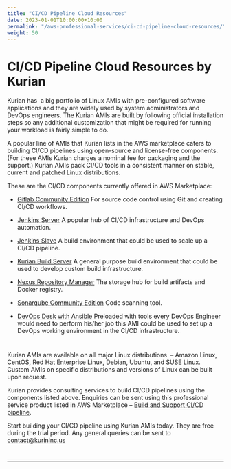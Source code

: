 ```yaml
---
title: "CI/CD Pipeline Cloud Resources"
date: 2023-01-01T10:00:00+10:00
permalink: "/aws-professional-services/ci-cd-pipeline-cloud-resources/"
weight: 50
---
```


CI/CD Pipeline Cloud Resources by Kurian
========================================

  

Kurian has  a big portfolio of Linux AMIs with pre-configured software applications and they are widely used by system administrators and DevOps engineers. The Kurian AMIs are built by following official installation steps so any additional customization that might be required for running your workload is fairly simple to do.

A popular line of AMIs that Kurian lists in the AWS marketplace caters to building CI/CD pipelines using open-source and license-free components. (For these AMIs Kurian charges a nominal fee for packaging and the support.) Kurian AMIs pack CI/CD tools in a consistent manner on stable, current and patched Linux distributions.

  

These are the CI/CD components currently offered in AWS Marketplace:

*   [Gitlab Community Edition](https://kurianinc.us/aws-machine-images/gitlab-ce/) For source code control using Git and creating CI/CD workflows.  
    
*   [Jenkins Server](https://kurianinc.us/aws-machine-images/jenkins-server/) A popular hub of CI/CD infrastructure and DevOps automation.
*   [Jenkins Slave](https://kurianinc.us/aws-machine-images/jenkins-slave/) A build environment that could be used to scale up a CI/CD pipeline.  
    
*   [Kurian Build Server](https://kurianinc.us/aws-machine-images/kurian-build-server/) A general purpose build environment that could be used to develop custom build infrastructure.  
    
*   [Nexus Repository Manager](https://kurianinc.us/aws-machine-images/nexus-repository-manager/) The storage hub for build artifacts and Docker registry.  
    
*   [Sonarqube Community Edition](https://kurianinc.us/aws-machine-images/sonarqube-2/) Code scanning tool.  
    
*   [DevOps Desk with Ansible](https://kurianinc.us/aws-machine-images/devops-desk-with-ansible/) Preloaded with tools every DevOps Engineer would need to perform his/her job this AMI could be used to set up a DevOps working environment in the CI/CD infrastructure.

  
[](https://github.com/kurianinc/ami-pub/wiki/Nagios-Core-Server-4.x#how-it-works)
====================================================================================

Kurian AMIs are available on all major Linux distributions  – Amazon Linux, CentOS, Red Hat Enterprise Linux, Debian, Ubuntu, and SUSE Linux. Custom AMIs on specific distributions and versions of Linux can be built upon request.  

Kurian provides consulting services to build CI/CD pipelines using the components listed above. Enquiries can be sent using this professional service product listed in AWS Marketplace – [Build and Support CI/CD pipeline](https://aws.amazon.com/marketplace/pp/prodview-i3zr55btyo2ii).  

Start building your CI/CD pipeline using Kurian AMIs today. They are free during the trial period. Any general queries can be sent to contact@kurininc.us  

  
[](https://github.com/kurianinc/ami-pub/wiki/Nagios-Core-Server-4.x#supported-platforms)
===========================================================================================

[](https://github.com/kurianinc/ami-pub/wiki/Nagios-Core-Server-4.x#provision-access-to-nagios-via-https)  

------------------------------------------------------------------------------------------------------------
